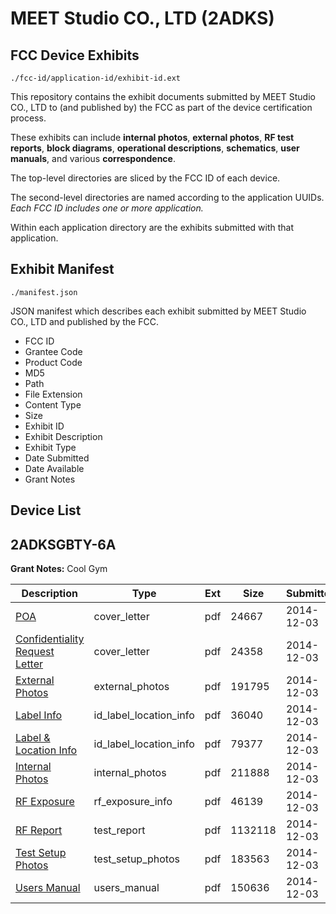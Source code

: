 # MEET Studio CO., LTD (2ADKS)
## FCC Device Exhibits

```
./fcc-id/application-id/exhibit-id.ext
```

This repository contains the exhibit documents submitted by MEET Studio CO., LTD to (and published by) the FCC as part of the device certification process.

These exhibits can include **internal photos**, **external photos**, **RF test reports**, **block diagrams**, **operational descriptions**, **schematics**, **user manuals**, and various **correspondence**.

The top-level directories are sliced by the FCC ID of each device.

The second-level directories are named according to the application UUIDs. *Each FCC ID includes one or more application.*

Within each application directory are the exhibits submitted with that application. 

## Exhibit Manifest

```
./manifest.json
```

JSON manifest which describes each exhibit submitted by MEET Studio CO., LTD and published by the FCC.

- FCC ID
- Grantee Code
- Product Code
- MD5
- Path
- File Extension
- Content Type
- Size
- Exhibit ID
- Exhibit Description
- Exhibit Type
- Date Submitted
- Date Available
- Grant Notes

## Device List
## 2ADKSGBTY-6A
**Grant Notes:** Cool Gym

| Description | Type | Ext | Size | Submitted | Available |
| ----------- | ---- | --- | ---- | --------- | --------- |
| [POA](2ADKSGBTY-6A/410be4586b7d9b7f4f0c86b94df9b6c4/2462721.pdf) | cover_letter | pdf | 24667 | 2014-12-03 | 2014-12-04 |
| [Confidentiality Request Letter](2ADKSGBTY-6A/410be4586b7d9b7f4f0c86b94df9b6c4/2462722.pdf) | cover_letter | pdf | 24358 | 2014-12-03 | 2014-12-04 |
| [External Photos](2ADKSGBTY-6A/410be4586b7d9b7f4f0c86b94df9b6c4/2462729.pdf) | external_photos | pdf | 191795 | 2014-12-03 | 2014-12-04 |
| [Label Info](2ADKSGBTY-6A/410be4586b7d9b7f4f0c86b94df9b6c4/2462731.pdf) | id_label_location_info | pdf | 36040 | 2014-12-03 | 2014-12-04 |
| [Label & Location Info](2ADKSGBTY-6A/410be4586b7d9b7f4f0c86b94df9b6c4/2462732.pdf) | id_label_location_info | pdf | 79377 | 2014-12-03 | 2014-12-04 |
| [Internal Photos](2ADKSGBTY-6A/410be4586b7d9b7f4f0c86b94df9b6c4/2462730.pdf) | internal_photos | pdf | 211888 | 2014-12-03 | 2014-12-04 |
| [RF Exposure](2ADKSGBTY-6A/410be4586b7d9b7f4f0c86b94df9b6c4/2462726.pdf) | rf_exposure_info | pdf | 46139 | 2014-12-03 | 2014-12-04 |
| [RF Report](2ADKSGBTY-6A/410be4586b7d9b7f4f0c86b94df9b6c4/2462727.pdf) | test_report | pdf | 1132118 | 2014-12-03 | 2014-12-04 |
| [Test Setup Photos](2ADKSGBTY-6A/410be4586b7d9b7f4f0c86b94df9b6c4/2462728.pdf) | test_setup_photos | pdf | 183563 | 2014-12-03 | 2014-12-04 |
| [Users Manual](2ADKSGBTY-6A/410be4586b7d9b7f4f0c86b94df9b6c4/2462733.pdf) | users_manual | pdf | 150636 | 2014-12-03 | 2014-12-04 |
